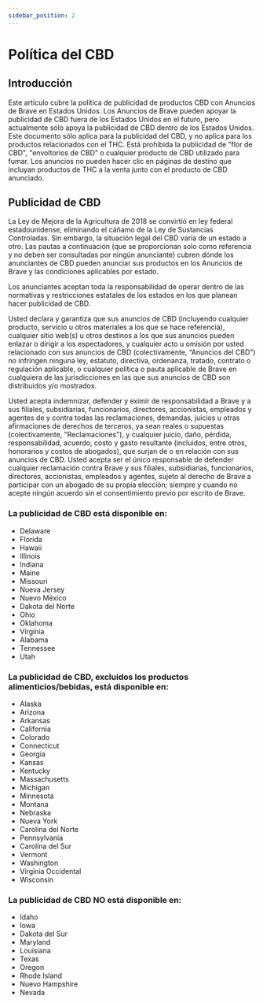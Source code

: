 ```yaml
---
sidebar_position: 2
---
```


# Política del CBD

## Introducción

Este artículo cubre la política de publicidad de productos CBD con Anuncios de Brave en Estados Unidos.
Los Anuncios de Brave pueden apoyar la publicidad de CBD fuera de los Estados Unidos en el futuro, pero actualmente sólo apoya la publicidad de CBD dentro de los Estados Unidos.
Este documento sólo aplica para la publicidad del CBD, y no aplica para los productos relacionados con el THC.
Está prohibida la publicidad de "flor de CBD", "envoltorios de CBD" o cualquier producto de CBD utilizado para fumar.
Los anuncios no pueden hacer clic en páginas de destino que incluyan productos de THC a la venta junto con el producto de CBD anunciado.

## Publicidad de CBD

La Ley de Mejora de la Agricultura de 2018 se convirtió en ley federal estadounidense, eliminando el cáñamo de la Ley de Sustancias Controladas. Sin embargo, la situación legal del CBD varía de un estado a otro. Las pautas a continuación (que se proporcionan solo como referencia y no deben ser consultadas por ningún anunciante) cubren dónde los anunciantes de CBD pueden anunciar sus productos en los Anuncios de Brave y las condiciones aplicables por estado.

Los anunciantes aceptan toda la responsabilidad de operar dentro de las normativas y restricciones estatales de los estados en los que planean hacer publicidad de CBD.

Usted declara y garantiza que sus anuncios de CBD (incluyendo cualquier producto, servicio u otros materiales a los que se hace referencia), cualquier sitio web(s) u otros destinos a los que sus anuncios pueden enlazar o dirigir a los espectadores, y cualquier acto u omisión por usted relacionado con sus anuncios de CBD (colectivamente, “Anuncios del CBD”) no infringen ninguna ley, estatuto, directiva, ordenanza, tratado, contrato o regulación aplicable, o cualquier política o pauta aplicable de Brave en cualquiera de las jurisdicciones en las que sus anuncios de CBD son distribuidos y/o mostrados.

Usted acepta indemnizar, defender y eximir de responsabilidad a Brave y a sus filiales, subsidiarias, funcionarios, directores, accionistas, empleados y agentes de y contra todas las reclamaciones, demandas, juicios u otras afirmaciones de derechos de terceros, ya sean reales o supuestas (colectivamente, "Reclamaciones"), y cualquier juicio, daño, pérdida, responsabilidad, acuerdo, costo y gasto resultante (incluidos, entre otros, honorarios y costos de abogados), que surjan de o en relación con sus anuncios de CBD. Usted acepta ser el único responsable de defender cualquier reclamación contra Brave y sus filiales, subsidiarias, funcionarios, directores, accionistas, empleados y agentes, sujeto al derecho de Brave a participar con un abogado de su propia elección; siempre y cuando no acepte ningún acuerdo sin el consentimiento previo por escrito de Brave.

### La publicidad de CBD está disponible en:

- Delaware
- Florida
- Hawaii
- Illinois
- Indiana
- Maine
- Missouri
- Nueva Jersey
- Nuevo México
- Dakota del Norte
- Ohio
- Oklahoma
- Virginia
- Alabama
- Tennessee
- Utah

### La publicidad de CBD, excluidos los productos alimenticios/bebidas, está disponible en:

- Alaska
- Arizona
- Arkansas
- California
- Colorado
- Connecticut
- Georgia
- Kansas
- Kentucky
- Massachusetts
- Michigan
- Minnesota
- Montana
- Nebraska
- Nueva York
- Carolina del Norte
- Pennsylvania
- Carolina del Sur
- Vermont
- Washington
- Virginia Occidental
- Wisconsin

### La publicidad de CBD NO está disponible en:

- Idaho
- Iowa
- Dakota del Sur
- Maryland
- Louisiana
- Texas
- Oregon
- Rhode Island
- Nuevo Hampshire
- Nevada